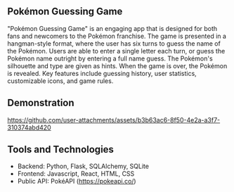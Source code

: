 ## Pokémon Guessing Game
"Pokémon Guessing Game" is an engaging app that is designed for both fans and newcomers to the Pokémon franchise. The game is presented in a hangman-style format, where the user has six turns to guess the name of the Pokémon. Users are able to enter a single letter each turn, or guess the Pokémon name outright by entering a full name guess. The Pokémon's silhouette and type are given as hints. When the game is over, the Pokémon is revealed. Key features include guessing history, user statistics, customizable icons, and game rules. <br/>

## Demonstration
https://github.com/user-attachments/assets/b3b63ac6-8f50-4e2a-a3f7-310374abd420

## Tools and Technologies
* Backend: Python, Flask, SQLAlchemy, SQLite
* Frontend: Javascript, React, HTML, CSS
* Public API: PokéAPI (https://pokeapi.co/)
